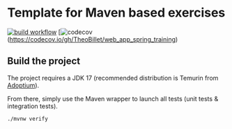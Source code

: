 # Template for Maven based exercises

[![build workflow](https://github.com/TheoBillet/web_app_spring_training/actions/workflows/build.yml/badge.svg)](https://github.com/TheoBillet/web_app_spring_training/actions)
[![codecov](https://codecov.io/gh/TheoBillet/web_app_spring_training/branch/main/graph/badge.svg)(https://codecov.io/gh/TheoBillet/web_app_spring_training)

## Build the project

The project requires a JDK 17 (recommended distribution is Temurin from [Adoptium](https://adoptium.net/)).

From there, simply use the Maven wrapper to launch all tests (unit tests & integration tests).

`./mvnw verify`
